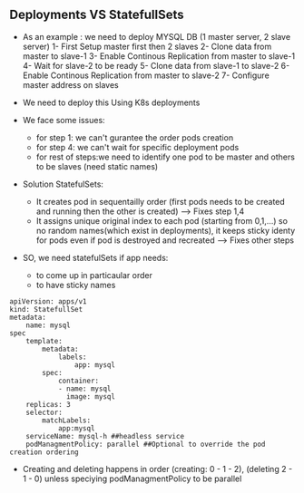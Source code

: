 ## Deployments VS StatefullSets
- As an example : we need to deploy MYSQL DB (1 master server, 2 slave server)
1- First Setup master first then 2 slaves
2- Clone data from master to slave-1
3- Enable Continous Replication from master to slave-1
4- Wait for slave-2 to be ready
5- Clone data from slave-1 to slave-2
6- Enable Continous Replication from master to slave-2
7- Configure master address on slaves

- We need to deploy this Using K8s deployments
- We face some issues:
  - for step 1: we can't gurantee the order pods creation
  - for step 4: we can't wait for specific deployment pods
  - for rest of steps:we need to identify one pod to be master and others to be slaves (need static names)
- Solution StatefulSets:
  - It creates pod in sequentailly order (first pods needs to be created and running then the other is created) --> Fixes step 1,4
  - It assigns unique original index to each pod (starting from 0,1,...) so no random names(which exist in deployments), it keeps sticky identy for pods even if pod is destroyed and recreated --> Fixes other steps

- SO, we need statefulSets if app needs:
  - to come up in particaular order
  - to have sticky names

```
apiVersion: apps/v1
kind: StatefullSet
metadata:
    name: mysql
spec
    template:
        metadata:
            labels:
                app: mysql
        spec:
            container:
            - name: mysql
              image: mysql
    replicas: 3
    selector:
        matchLabels:
            app:mysql
    serviceName: mysql-h ##headless service
    podManagmentPolicy: parallel ##Optional to override the pod creation ordering
```
- Creating and deleting happens in order (creating: 0 - 1 - 2), (deleting 2  - 1 - 0) unless speciying podManagmentPolicy to be parallel